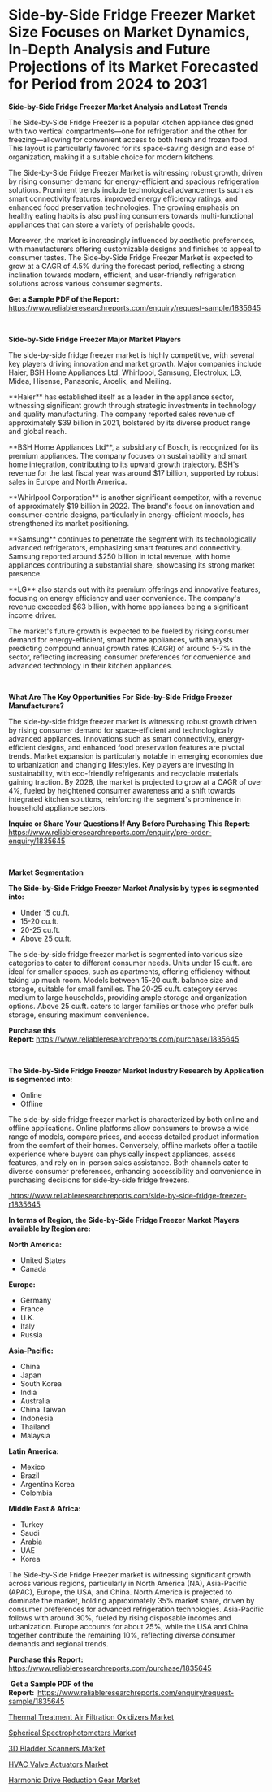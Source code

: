 <p><h1>Side-by-Side Fridge Freezer Market Size Focuses on Market Dynamics, In-Depth Analysis and Future Projections of its Market Forecasted for Period from 2024 to 2031</h1></p><p><strong>Side-by-Side Fridge Freezer Market Analysis and Latest Trends</strong></p>
<p><p>The Side-by-Side Fridge Freezer is a popular kitchen appliance designed with two vertical compartments—one for refrigeration and the other for freezing—allowing for convenient access to both fresh and frozen food. This layout is particularly favored for its space-saving design and ease of organization, making it a suitable choice for modern kitchens.</p><p>The Side-by-Side Fridge Freezer Market is witnessing robust growth, driven by rising consumer demand for energy-efficient and spacious refrigeration solutions. Prominent trends include technological advancements such as smart connectivity features, improved energy efficiency ratings, and enhanced food preservation technologies. The growing emphasis on healthy eating habits is also pushing consumers towards multi-functional appliances that can store a variety of perishable goods.</p><p>Moreover, the market is increasingly influenced by aesthetic preferences, with manufacturers offering customizable designs and finishes to appeal to consumer tastes. The Side-by-Side Fridge Freezer Market is expected to grow at a CAGR of 4.5% during the forecast period, reflecting a strong inclination towards modern, efficient, and user-friendly refrigeration solutions across various consumer segments.</p></p>
<p><strong>Get a Sample PDF of the Report:&nbsp;</strong> <a href="https://www.reliableresearchreports.com/enquiry/request-sample/1835645?utm_campaign=114&utm_medium=2&utm_source=Github&utm_content=ia&utm_term=31122024&utm_id=side-by-side-fridge-freezer">https://www.reliableresearchreports.com/enquiry/request-sample/1835645</a></p>
<p>&nbsp;</p>
<p><strong>Side-by-Side Fridge Freezer Major Market Players</strong></p>
<p><p>The side-by-side fridge freezer market is highly competitive, with several key players driving innovation and market growth. Major companies include Haier, BSH Home Appliances Ltd, Whirlpool, Samsung, Electrolux, LG, Midea, Hisense, Panasonic, Arcelik, and Meiling.</p><p>**Haier** has established itself as a leader in the appliance sector, witnessing significant growth through strategic investments in technology and quality manufacturing. The company reported sales revenue of approximately $39 billion in 2021, bolstered by its diverse product range and global reach.</p><p>**BSH Home Appliances Ltd**, a subsidiary of Bosch, is recognized for its premium appliances. The company focuses on sustainability and smart home integration, contributing to its upward growth trajectory. BSH's revenue for the last fiscal year was around $17 billion, supported by robust sales in Europe and North America.</p><p>**Whirlpool Corporation** is another significant competitor, with a revenue of approximately $19 billion in 2022. The brand's focus on innovation and consumer-centric designs, particularly in energy-efficient models, has strengthened its market positioning.</p><p>**Samsung** continues to penetrate the segment with its technologically advanced refrigerators, emphasizing smart features and connectivity. Samsung reported around $250 billion in total revenue, with home appliances contributing a substantial share, showcasing its strong market presence.</p><p>**LG** also stands out with its premium offerings and innovative features, focusing on energy efficiency and user convenience. The company's revenue exceeded $63 billion, with home appliances being a significant income driver.</p><p>The market's future growth is expected to be fueled by rising consumer demand for energy-efficient, smart home appliances, with analysts predicting compound annual growth rates (CAGR) of around 5-7% in the sector, reflecting increasing consumer preferences for convenience and advanced technology in their kitchen appliances.</p></p>
<p>&nbsp;</p>
<p><strong>What Are The Key Opportunities For Side-by-Side Fridge Freezer Manufacturers?</strong></p>
<p><p>The side-by-side fridge freezer market is witnessing robust growth driven by rising consumer demand for space-efficient and technologically advanced appliances. Innovations such as smart connectivity, energy-efficient designs, and enhanced food preservation features are pivotal trends. Market expansion is particularly notable in emerging economies due to urbanization and changing lifestyles. Key players are investing in sustainability, with eco-friendly refrigerants and recyclable materials gaining traction. By 2028, the market is projected to grow at a CAGR of over 4%, fueled by heightened consumer awareness and a shift towards integrated kitchen solutions, reinforcing the segment's prominence in household appliance sectors.</p></p>
<p><strong>Inquire or Share Your Questions If Any Before Purchasing This Report:</strong> <a href="https://www.reliableresearchreports.com/enquiry/pre-order-enquiry/1835645?utm_campaign=114&utm_medium=2&utm_source=Github&utm_content=ia&utm_term=31122024&utm_id=side-by-side-fridge-freezer">https://www.reliableresearchreports.com/enquiry/pre-order-enquiry/1835645</a></p>
<p>&nbsp;</p>
<p><strong>Market Segmentation</strong></p>
<p><strong>The Side-by-Side Fridge Freezer Market Analysis by types is segmented into:</strong></p>
<p><ul><li>Under 15 cu.ft.</li><li>15-20 cu.ft.</li><li>20-25 cu.ft.</li><li>Above 25 cu.ft.</li></ul></p>
<p><p>The side-by-side fridge freezer market is segmented into various size categories to cater to different consumer needs. Units under 15 cu.ft. are ideal for smaller spaces, such as apartments, offering efficiency without taking up much room. Models between 15-20 cu.ft. balance size and storage, suitable for small families. The 20-25 cu.ft. category serves medium to large households, providing ample storage and organization options. Above 25 cu.ft. caters to larger families or those who prefer bulk storage, ensuring maximum convenience.</p></p>
<p><strong>Purchase this Report:&nbsp;</strong><a href="https://www.reliableresearchreports.com/purchase/1835645?utm_campaign=114&utm_medium=2&utm_source=Github&utm_content=ia&utm_term=31122024&utm_id=side-by-side-fridge-freezer">https://www.reliableresearchreports.com/purchase/1835645</a></p>
<p>&nbsp;</p>
<p><strong>The Side-by-Side Fridge Freezer Market Industry Research by Application is segmented into:</strong></p>
<p><ul><li>Online</li><li>Offline</li></ul></p>
<p><p>The side-by-side fridge freezer market is characterized by both online and offline applications. Online platforms allow consumers to browse a wide range of models, compare prices, and access detailed product information from the comfort of their homes. Conversely, offline markets offer a tactile experience where buyers can physically inspect appliances, assess features, and rely on in-person sales assistance. Both channels cater to diverse consumer preferences, enhancing accessibility and convenience in purchasing decisions for side-by-side fridge freezers.</p></p>
<p><a href="https://www.reliableresearchreports.com/side-by-side-fridge-freezer-r1835645?utm_campaign=114&utm_medium=2&utm_source=Github&utm_content=ia&utm_term=31122024&utm_id=side-by-side-fridge-freezer">&nbsp;https://www.reliableresearchreports.com/side-by-side-fridge-freezer-r1835645</a></p>
<p><strong>In terms of Region, the Side-by-Side Fridge Freezer Market Players available by Region are:</strong></p>
<p>
    <p> <strong> North America: </strong>
        <ul>
            <li>United States</li>
            <li>Canada</li>
        </ul>
        </p> 
    <p> <strong> Europe: </strong>
        <ul>
            <li>Germany</li>
            <li>France</li>
            <li>U.K.</li>
            <li>Italy</li>
            <li>Russia</li>
        </ul>
        </p> 
    <p> <strong> Asia-Pacific: </strong>
        <ul>
            <li>China</li>
            <li>Japan</li>
            <li>South Korea</li>
            <li>India</li>
            <li>Australia</li>
            <li>China Taiwan</li>
            <li>Indonesia</li>
            <li>Thailand</li>
            <li>Malaysia</li>
        </ul>
        </p> 
    <p> <strong> Latin America: </strong>
        <ul>
            <li>Mexico</li>
            <li>Brazil</li>
            <li>Argentina Korea</li>
            <li>Colombia</li>
        </ul>
        </p> 
    <p> <strong> Middle East & Africa: </strong>
        <ul>
            <li>Turkey</li>
            <li>Saudi</li>
            <li>Arabia</li>
            <li>UAE</li>
            <li>Korea</li>
        </ul>
    </p>
    </p>
<p><p>The Side-by-Side Fridge Freezer market is witnessing significant growth across various regions, particularly in North America (NA), Asia-Pacific (APAC), Europe, the USA, and China. North America is projected to dominate the market, holding approximately 35% market share, driven by consumer preferences for advanced refrigeration technologies. Asia-Pacific follows with around 30%, fueled by rising disposable incomes and urbanization. Europe accounts for about 25%, while the USA and China together contribute the remaining 10%, reflecting diverse consumer demands and regional trends.</p></p>
<p><strong>Purchase this Report: </strong><a href="https://www.reliableresearchreports.com/purchase/1835645?utm_campaign=114&utm_medium=2&utm_source=Github&utm_content=ia&utm_term=31122024&utm_id=side-by-side-fridge-freezer">https://www.reliableresearchreports.com/purchase/1835645</a></p>
<p>&nbsp;<strong>Get a Sample PDF of the Report:&nbsp;&nbsp;</strong><a href="https://www.reliableresearchreports.com/enquiry/request-sample/1835645?utm_campaign=114&utm_medium=2&utm_source=Github&utm_content=ia&utm_term=31122024&utm_id=side-by-side-fridge-freezer">https://www.reliableresearchreports.com/enquiry/request-sample/1835645</a></p>
<p><strong></strong></p>
<p><p><a href="https://github.com/donnettaletizia/Market-Research-Report-List-1/blob/main/thermal-treatment-air-filtration-oxidizers-market.md?utm_campaign=114&utm_medium=2&utm_source=Github&utm_content=ia&utm_term=31122024&utm_id=side-by-side-fridge-freezer">Thermal Treatment Air Filtration Oxidizers Market</a></p><p><a href="https://github.com/MonroeBullock54/Market-Research-Report-List-1/blob/main/spherical-spectrophotometers-market.md?utm_campaign=114&utm_medium=2&utm_source=Github&utm_content=ia&utm_term=31122024&utm_id=side-by-side-fridge-freezer">Spherical Spectrophotometers Market</a></p><p><a href="https://github.com/alberthagorsuch/Market-Research-Report-List-1/blob/main/3d-bladder-scanners-market.md?utm_campaign=114&utm_medium=2&utm_source=Github&utm_content=ia&utm_term=31122024&utm_id=side-by-side-fridge-freezer">3D Bladder Scanners Market</a></p><p><a href="https://github.com/shondapmbau/Market-Research-Report-List-1/blob/main/hvac-valve-actuators-market.md?utm_campaign=114&utm_medium=2&utm_source=Github&utm_content=ia&utm_term=31122024&utm_id=side-by-side-fridge-freezer">HVAC Valve Actuators Market</a></p><p><a href="https://github.com/skerretflossie9297/Market-Research-Report-List-1/blob/main/harmonic-drive-reduction-gear-market.md?utm_campaign=114&utm_medium=2&utm_source=Github&utm_content=ia&utm_term=31122024&utm_id=side-by-side-fridge-freezer">Harmonic Drive Reduction Gear Market</a></p></p>